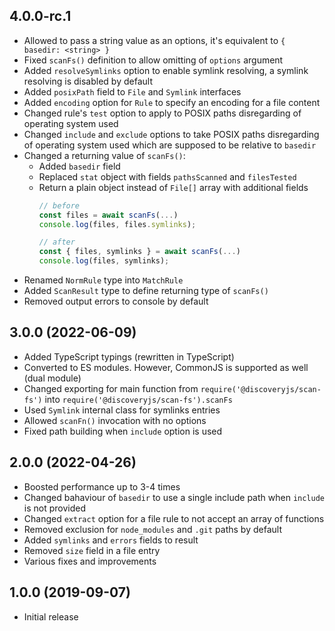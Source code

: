 ## 4.0.0-rc.1

- Allowed to pass a string value as an options, it's equivalent to `{ basedir: <string> }`
- Fixed `scanFs()` definition to allow omitting of `options` argument
- Added `resolveSymlinks` option to enable symlink resolving, a symlink resolving is disabled by default
- Added `posixPath` field to `File` and `Symlink` interfaces
- Added `encoding` option for `Rule` to specify an encoding for a file content
- Changed rule's `test` option to apply to POSIX paths disregarding of operating system used
- Changed `include` and `exclude` options to take POSIX paths disregarding of operating system used which are supposed to be relative to `basedir`
- Changed a returning value of `scanFs()`:
  - Added `basedir` field
  - Replaced `stat` object with fields `pathsScanned` and `filesTested`
  - Return a plain object instead of `File[]` array with additional fields
      ```js
      // before
      const files = await scanFs(...)
      console.log(files, files.symlinks);
    
      // after
      const { files, symlinks } = await scanFs(...)
      console.log(files, symlinks);
      ```
- Renamed `NormRule` type into `MatchRule`
- Added `ScanResult` type to define returning type of `scanFs()`
- Removed output errors to console by default

## 3.0.0 (2022-06-09)

- Added TypeScript typings (rewritten in TypeScript)
- Converted to ES modules. However, CommonJS is supported as well (dual module)
- Changed exporting for main function from `require('@discoveryjs/scan-fs')` into `require('@discoveryjs/scan-fs').scanFs`
- Used `Symlink` internal class for symlinks entries
- Allowed `scanFn()` invocation with no options
- Fixed path building when `include` option is used

## 2.0.0 (2022-04-26)

- Boosted performance up to 3-4 times
- Changed bahaviour of `basedir` to use a single include path when `include` is not provided
- Changed `extract` option for a file rule to not accept an array of functions
- Removed exclusion for `node_modules` and `.git` paths by default
- Added `symlinks` and `errors` fields to result
- Removed `size` field in a file entry
- Various fixes and improvements

## 1.0.0 (2019-09-07)

- Initial release
